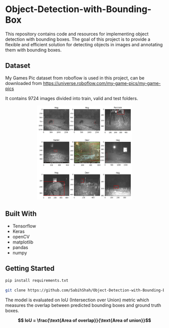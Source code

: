 # Object-Detection-with-Bounding-Box

This repository contains code and resources for implementing object detection with bounding boxes. The goal of this project is to provide a flexible and efficient solution for detecting objects in images and annotating them with bounding boxes.

## Dataset 
My Games Pic dataset from roboflow is used in this project, can be downloaded from https://universe.roboflow.com/my-game-pics/my-game-pics

It contains 9724 images divided into train, valid and test folders.

<div align="center">
  <a href="https://github.com/SabihShah/Object-Detection-with-Bounding-Box">
    <img src="images/overview.png" width="300" height="300">
  </a>
</div>

## Built With
- Tensorflow
- Keras
- openCV
- matplotlib
- pandas
- numpy

## Getting Started
```sh
pip install requirements.txt
```
```sh
git clone https://github.com/SabihShah/Object-Detection-with-Bounding-Box.git
```
The model is evaluated on IoU (Intersection over Union) metric which measures the overlap between predicted bounding boxes and ground truth boxes.

 
 
 **$$ IoU = \frac{\text{Area of overlap}}{\text{Area of union}}$$** 
